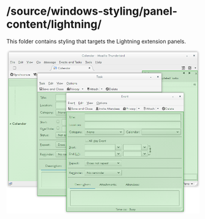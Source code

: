 # /source/windows-styling/panel-content/lightning/

This folder contains styling that targets the Lightning extension panels.

<img src="../../../../doc-data/lightning-panel-content.png"/>
